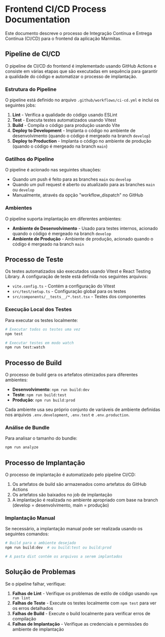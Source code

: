 # Frontend CI/CD Process Documentation

Este documento descreve o processo de Integração Contínua e Entrega Contínua (CI/CD) para o frontend da aplicação Marmitas.

## Pipeline de CI/CD

O pipeline de CI/CD do frontend é implementado usando GitHub Actions e consiste em várias etapas que são executadas em sequência para garantir a qualidade do código e automatizar o processo de implantação.

### Estrutura do Pipeline

O pipeline está definido no arquivo `.github/workflows/ci-cd.yml` e inclui os seguintes jobs:

1. **Lint** - Verifica a qualidade do código usando ESLint
2. **Test** - Executa testes automatizados usando Vitest
3. **Build** - Compila o código para produção usando Vite
4. **Deploy to Development** - Implanta o código no ambiente de desenvolvimento (quando o código é mergeado na branch `develop`)
5. **Deploy to Production** - Implanta o código no ambiente de produção (quando o código é mergeado na branch `main`)

### Gatilhos do Pipeline

O pipeline é acionado nas seguintes situações:

- Quando um push é feito para as branches `main` ou `develop`
- Quando um pull request é aberto ou atualizado para as branches `main` ou `develop`
- Manualmente, através da opção "workflow_dispatch" no GitHub

### Ambientes

O pipeline suporta implantação em diferentes ambientes:

- **Ambiente de Desenvolvimento** - Usado para testes internos, acionado quando o código é mergeado na branch `develop`
- **Ambiente de Produção** - Ambiente de produção, acionado quando o código é mergeado na branch `main`

## Processo de Teste

Os testes automatizados são executados usando Vitest e React Testing Library. A configuração de teste está definida nos seguintes arquivos:

- `vite.config.ts` - Contém a configuração do Vitest
- `src/test/setup.ts` - Configuração global para os testes
- `src/components/__tests__/*.test.tsx` - Testes dos componentes

### Execução Local dos Testes

Para executar os testes localmente:

```bash
# Executar todos os testes uma vez
npm test

# Executar testes em modo watch
npm run test:watch
```

## Processo de Build

O processo de build gera os artefatos otimizados para diferentes ambientes:

- **Desenvolvimento**: `npm run build:dev`
- **Teste**: `npm run build:test`
- **Produção**: `npm run build:prod`

Cada ambiente usa seu próprio conjunto de variáveis de ambiente definidas nos arquivos `.env.development`, `.env.test` e `.env.production`.

### Análise de Bundle

Para analisar o tamanho do bundle:

```bash
npm run analyze
```

## Processo de Implantação

O processo de implantação é automatizado pelo pipeline CI/CD:

1. Os artefatos de build são armazenados como artefatos do GitHub Actions
2. Os artefatos são baixados no job de implantação
3. A implantação é realizada no ambiente apropriado com base na branch (develop = desenvolvimento, main = produção)

### Implantação Manual

Se necessário, a implantação manual pode ser realizada usando os seguintes comandos:

```bash
# Build para o ambiente desejado
npm run build:dev  # ou build:test ou build:prod

# A pasta dist contém os arquivos a serem implantados
```

## Solução de Problemas

Se o pipeline falhar, verifique:

1. **Falhas de Lint** - Verifique os problemas de estilo de código usando `npm run lint`
2. **Falhas de Teste** - Execute os testes localmente com `npm test` para ver os erros detalhados
3. **Falhas de Build** - Execute o build localmente para verificar erros de compilação
4. **Falhas de Implantação** - Verifique as credenciais e permissões do ambiente de implantação 